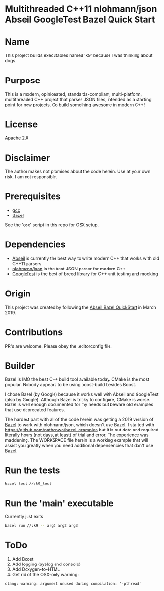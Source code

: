 # Multithreaded C++11 nlohmann/json Abseil GoogleTest Bazel Quick Start #

# Name

This project builds executables named 'k9' because I was thinking about dogs.

# Purpose

This is a modern, opinionated, standards-compliant, multi-platform, multithreaded C++ project that parses JSON files, intended as a starting point for new projects. Go build something awesome in modern C++!

# License

[Apache 2.0](https://www.apache.org/licenses/LICENSE-2.0)

# Disclaimer

The author makes not promises about the code herein. Use at your own risk. I am not responsible.

# Prerequisites

- [gcc](https://gcc.gnu.org/install)
- [Bazel](https://docs.bazel.build/versions/master/install.html)

See the 'osx' script in this repo for OSX setup.

# Dependencies

- [Abseil](https://abseil.io) is currently the best way to write modern C++ that works with old C++11 parsers
- [nlohmann/json](https://github.com/nlohmann/json) is the best JSON parser for modern C++
- [GoogleTest](https://github.com/google/googletest) is the best of breed library for C++ unit testing and mocking

# Origin

This project was created by following the [Abseil Bazel QuickStart](https://abseil.io/docs/cpp/quickstart) in March 2019.

# Contributions

PR's are welcome. Please obey the .editorconfig file.

# Builder

Bazel is IMO the best C++ build tool available today. CMake is the most popular. Nobody appears to be using boost-build besides Boost.

I chose Bazel (by Google) because it works well with Abseil and GoogleTest (also by Google). Although Bazel is tricky to configure, CMake is worse. Bazel is well enough documented for my needs but beware old examples that use deprecated features.

The hardest part with all of the code herein was getting a 2019 version of [Bazel](https://bazel.build) to work with nlohmann/json, which doesn't use Bazel. I started with https://github.com/nathanws/bazel-examples but it is out date and required literally hours (not days, at least) of trial and error. The experience was maddening. The WORKSPACE file herein is a working example that will assist you greatly when you need additional dependencies that don't use Bazel.

# Run the tests

```bash
bazel test //:k9_test
```

# Run the 'main' executable

Currently just exits

```bash
bazel run //:k9 -- arg1 arg2 arg3
```

# ToDo

1. Add Boost
2. Add logging (syslog and console)
3. Add Doxygen-to-HTML
4. Get rid of the OSX-only warning:
```
clang: warning: argument unused during compilation: '-pthread'
```
